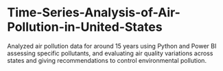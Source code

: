 # Time-Series-Analysis-of-Air-Pollution-in-United-States
Analyzed air pollution data for around 15 years using Python and Power BI assessing specific pollutants, and evaluating air quality variations across states and giving recommendations to control environmental pollution.
